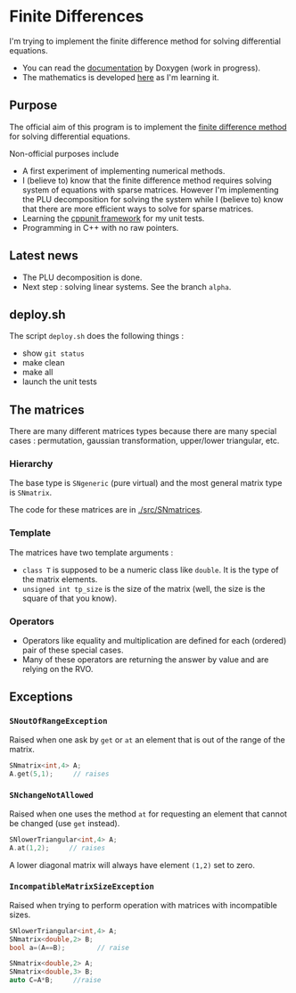 # Finite Differences

I'm trying to implement the finite difference method for solving differential equations.

* You can read the [documentation](http://laurent.claessens-donadello.eu/finitediff/html/files.html) by Doxygen (work in progress).
* The mathematics is developed [here](http://laurent.claessens-donadello.eu/pdf/lefrido.pdf) as I'm learning it.

## Purpose

The official aim of this program is to implement the [finite difference method ](https://en.wikipedia.org/wiki/Finite_difference_method)  for solving differential equations.

Non-official purposes include
* A first experiment of implementing numerical methods.
* I (believe to) know that the finite difference method requires solving system of equations with sparse matrices. However I'm implementing the PLU decomposition for solving the system while I (believe to) know that there are more efficient ways to solve for sparse matrices.
* Learning the [cppunit framework](https://en.wikipedia.org/wiki/Cppunit) for my unit tests.
* Programming in C++ with no raw pointers.

## Latest news

* The PLU decomposition is done.
* Next step : solving linear systems. See the branch `alpha`.

## deploy.sh

The script `deploy.sh` does the following things :
* show `git status`
* make clean
* make all 
* launch the unit tests

## The matrices

There are many different matrices types because there are many special cases : permutation, gaussian transformation, upper/lower triangular, etc.

### Hierarchy

The base type is `SNgeneric` (pure virtual) and the most general matrix type is `SNmatrix`.

The code for these matrices are in [./src/SNmatrices](src/SNmatrices/README.md).

### Template

The matrices have two template arguments :

* `class T` is supposed to be a numeric class like `double`. It is the type of the matrix elements. 
* `unsigned int tp_size` is the size of the matrix (well, the size is the square of that you know).

### Operators

* Operators like equality and multiplication are defined for each (ordered) pair of these special cases.
* Many of these operators are returning the answer by value and are relying on the RVO.


## Exceptions

### `SNoutOfRangeException`

Raised when one ask by `get` or `at` an element that is out of the range of the matrix. 

```C++
SNmatrix<int,4> A;
A.get(5,1);     // raises
```

### `SNchangeNotAllowed`

Raised when one uses the method `at` for requesting an element that cannot be changed (use `get` instead).

```C++
SNlowerTriangular<int,4> A;
A.at(1,2);     // raises
```
A lower diagonal matrix will always have element `(1,2)` set to zero.

### `IncompatibleMatrixSizeException`

Raised when trying to perform operation with matrices with incompatible sizes.

```C++
SNlowerTriangular<int,4> A;
SNmatrix<double,2> B;
bool a=(A==B);        // raise
```

```C++
SNmatrix<double,2> A;
SNmatrix<double,3> B;
auto C=A*B;     //raise
```
